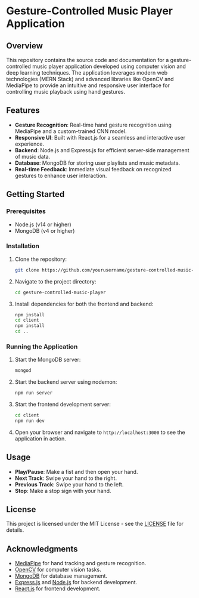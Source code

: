 # Gesture-Controlled Music Player Application

## Overview
This repository contains the source code and documentation for a gesture-controlled music player application developed using computer vision and deep learning techniques. The application leverages modern web technologies (MERN Stack) and advanced libraries like OpenCV and MediaPipe to provide an intuitive and responsive user interface for controlling music playback using hand gestures.

## Features
- **Gesture Recognition**: Real-time hand gesture recognition using MediaPipe and a custom-trained CNN model.
- **Responsive UI**: Built with React.js for a seamless and interactive user experience.
- **Backend**: Node.js and Express.js for efficient server-side management of music data.
- **Database**: MongoDB for storing user playlists and music metadata.
- **Real-time Feedback**: Immediate visual feedback on recognized gestures to enhance user interaction.

## Getting Started

### Prerequisites
- Node.js (v14 or higher)
- MongoDB (v4 or higher)

### Installation
1. Clone the repository:
   ```bash
   git clone https://github.com/yourusername/gesture-controlled-music-player.git
   ```
2. Navigate to the project directory:
   ```bash
   cd gesture-controlled-music-player
   ```
3. Install dependencies for both the frontend and backend:
   ```bash
   npm install
   cd client
   npm install
   cd ..
   ```

### Running the Application
1. Start the MongoDB server:
   ```bash
   mongod
   ```
2. Start the backend server using nodemon:
   ```bash
   npm run server
   ```
3. Start the frontend development server:
   ```bash
   cd client
   npm run dev
   ```
4. Open your browser and navigate to `http://localhost:3000` to see the application in action.



## Usage
- **Play/Pause**: Make a fist and then open your hand.
- **Next Track**: Swipe your hand to the right.
- **Previous Track**: Swipe your hand to the left.
- **Stop**: Make a stop sign with your hand.


## License
This project is licensed under the MIT License - see the [LICENSE](LICENSE) file for details.

## Acknowledgments
- [MediaPipe](https://mediapipe.dev/) for hand tracking and gesture recognition.
- [OpenCV](https://opencv.org/) for computer vision tasks.
- [MongoDB](https://www.mongodb.com/) for database management.
- [Express.js](https://expressjs.com/) and [Node.js](https://nodejs.org/) for backend development.
- [React.js](https://reactjs.org/) for frontend development.

